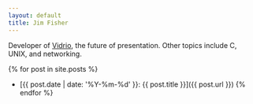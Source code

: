 ```yaml
---
layout: default
title: Jim Fisher
---
```


Developer of <a href="https://vidr.io">Vidrio</a>, the future of presentation. Other topics include C, UNIX, and networking.

{% for post in site.posts %}
* [{{ post.date | date: '%Y-%m-%d' }}: {{ post.title }}]({{ post.url }})
{% endfor %}
